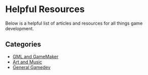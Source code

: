 # Helpful Resources

Below is a helpful list of articles and resources for all things game development.

## Categories

- [GML and GameMaker](resources/gml)
- [Art and Music](resources/artMusic)
- [General Gamedev](resources/general)